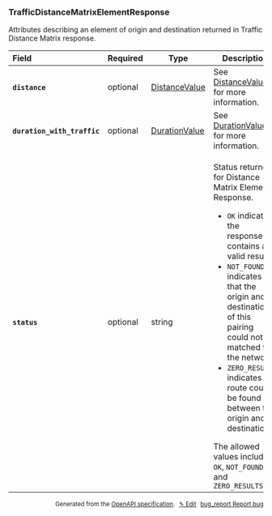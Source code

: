 <!--- This is a generated file, do not edit! -->
<!--- [START woosmap_http_schema_woosmap-platform-api-reference_trafficdistancematrixelementresponse] -->
<h3 class="schema-object" id="Woosmap Platform API Reference_TrafficDistanceMatrixElementResponse">TrafficDistanceMatrixElementResponse</h3>

Attributes describing an element of origin and destination returned in Traffic Distance Matrix response.

| Field                                                                                                                                                   | Required | Type                                                                             | Description                                                                                                                                                                                                                                                                                                                                                                                                                                                                                                                           |
| :------------------------------------------------------------------------------------------------------------------------------------------------------ | -------- | -------------------------------------------------------------------------------- | ------------------------------------------------------------------------------------------------------------------------------------------------------------------------------------------------------------------------------------------------------------------------------------------------------------------------------------------------------------------------------------------------------------------------------------------------------------------------------------------------------------------------------------- |
| <h4 id="TrafficDistanceMatrixElementResponse-distance" class="add-link schema-object-property-key"><code>distance</code></h4>                           | optional | [DistanceValue](<#Woosmap Platform API Reference_DistanceValue> "DistanceValue") | See [DistanceValue](<#Woosmap Platform API Reference_DistanceValue> "DistanceValue") for more information.                                                                                                                                                                                                                                                                                                                                                                                                                            |
| <h4 id="TrafficDistanceMatrixElementResponse-duration_with_traffic" class="add-link schema-object-property-key"><code>duration_with_traffic</code></h4> | optional | [DurationValue](<#Woosmap Platform API Reference_DurationValue> "DurationValue") | See [DurationValue](<#Woosmap Platform API Reference_DurationValue> "DurationValue") for more information.                                                                                                                                                                                                                                                                                                                                                                                                                            |
| <h4 id="TrafficDistanceMatrixElementResponse-status" class="add-link schema-object-property-key"><code>status</code></h4>                               | optional | string                                                                           | <div class="nonref-property-description"><p>Status returned for Distance Matrix Element Response.</p><ul><li><code>OK</code> indicates the response contains a valid result.</li><li><code>NOT_FOUND</code> indicates that the origin and/or destination of this pairing could not be matched to the network.</li><li><code>ZERO_RESULTS</code> indicates no route could be found between the origin and destination.</li></ul><div class="notranslate">The allowed values include: `OK`, `NOT_FOUND`, and `ZERO_RESULTS`</div></div> |

<p style="text-align: right; font-size: smaller;">Generated from the <a data-label="openapi-github" href="https://github.com/woosmap/openapi-specification" title="Woosmap OpenAPI Specification" class="external">OpenAPI specification</a>.
<a data-label="openapi-github-woosmap-http-schema-woosmap-platform-api-reference-trafficdistancematrixelementresponse" data-action="edit" style="margin-left: 5px;" href="https://github.com/woosmap/openapi-specification/blob/main/specification/schemas/Woosmap Platform API Reference_TrafficDistanceMatrixElementResponse.yml" title="Edit on GitHub">✎ Edit</a>
<a data-label="openapi-github-woosmap-http-schema-woosmap-platform-api-reference-trafficdistancematrixelementresponse" data-action="bug" style="margin-left: 5px;" href="https://github.com/woosmap/openapi-specification/issues/new?assignees=&labels=type%3A+bug%2C+triage+me&template=bug_report.md&title=[schemas] Bug - Woosmap Platform API Reference_TrafficDistanceMatrixElementResponse" title="File bug for schemas on GitHub"><span class="material-icons">bug_report</span> Report bug</a>
</p>

<!--- [END woosmap_http_schema_woosmap-platform-api-reference_trafficdistancematrixelementresponse] -->
